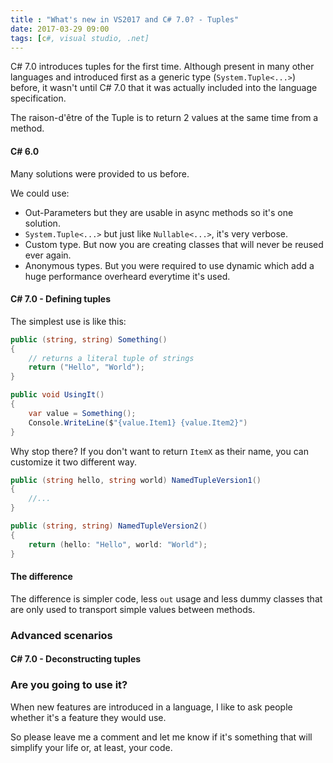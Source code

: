 ```yaml
---
title : "What's new in VS2017 and C# 7.0? - Tuples"
date: 2017-03-29 09:00
tags: [c#, visual studio, .net]
---
```


C# 7.0 introduces tuples for the first time. Although present in many other languages and introduced first as a generic type (`System.Tuple<...>`) before, it wasn't until C# 7.0 that it was actually included into the language specification.

The raison-d'être of the Tuple is to return 2 values at the same time from a method.

#### C# 6.0

Many solutions were provided to us before.

We could use:
* Out-Parameters but they are usable in async methods so it's one solution.
* `System.Tuple<...>` but just like `Nullable<...>`, it's very verbose.
* Custom type. But now you are creating classes that will never be reused ever again.
* Anonymous types. But you were required to use dynamic which add a huge performance overheard everytime it's used.

#### C# 7.0 - Defining tuples

The simplest use is like this:

```csharp
public (string, string) Something()
{
    // returns a literal tuple of strings
    return ("Hello", "World");
}

public void UsingIt()
{
    var value = Something();
    Console.WriteLine($"{value.Item1} {value.Item2}")
}
```

Why stop there? If you don't want to return `ItemX` as their name, you can customize it two different way.

```csharp
public (string hello, string world) NamedTupleVersion1()
{
    //...
}

public (string, string) NamedTupleVersion2()
{
    return (hello: "Hello", world: "World");
}
```


#### The difference

The difference is simpler code, less `out` usage and less dummy classes that are only used to transport simple values between methods.

### Advanced scenarios

#### C# 7.0 - Deconstructing tuples


### Are you going to use it?

When new features are introduced in a language, I like to ask people whether it's a feature they would use.

So please leave me a comment and let me know if it's something that will simplify your life or, at least, your code.
